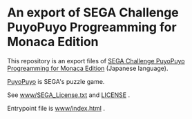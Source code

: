 # An export of SEGA Challenge PuyoPuyo Progreamming for Monaca Edition

This repository is an export files of [SEGA Challenge PuyoPuyo Progreamming for Monaca Edition](https://puyo.sega.jp/program_2020/) (Japanese language).

[PuyoPuyo](https://puyo.sega.com/champions/) is SEGA's puzzle game.

See [www/SEGA_License.txt](www/SEGA_License.txt) and [LICENSE](LICENSE) .

Entrypoint file is [www/index.html](www/index.html) .

